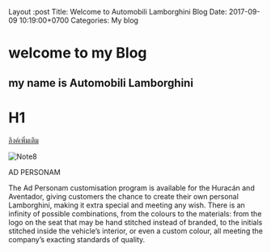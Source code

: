 Layout :post
Title: Welcome to Automobili Lamborghini Blog
Date: 2017-09-09 10:19:00+0700
Categories: My blog
# welcome to my Blog
## my name is Automobili Lamborghini
# H1


[ลิงค์เพิ่มเติม](https://www.lamborghini.com/en-en/)

![Note8](https://img.kapook.com/u/2015/thachapol/zz9999999999999999/DSC_0061_1.JPG)

AD PERSONAM

The Ad Personam customisation program is available for the Huracán and Aventador, giving customers the chance to create their own personal Lamborghini, making it extra special and meeting any wish. There is an infinity of  possible combinations, from the colours to the materials: from the logo on the seat that may be hand stitched instead of branded, to the initials stitched inside the vehicle’s interior, or even a custom colour, all meeting the company’s exacting standards of quality. 

